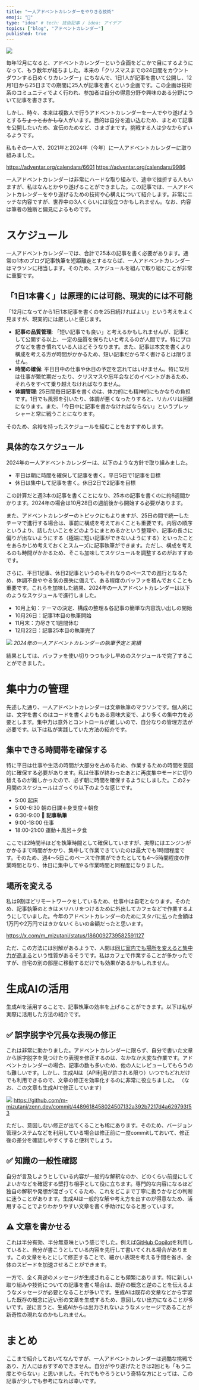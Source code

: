 ```yaml
---
title: "一人アドベントカレンダーをやりきる技術"
emoji: "🏃"
type: "idea" # tech: 技術記事 / idea: アイデア
topics: ["blog", "アドベントカレンダー"]
published: true
---
```


![](https://storage.googleapis.com/zenn-user-upload/fd4874cb26f6-20241224.jpg)

毎年12月になると、アドベントカレンダーという企画をどこかで目にするようになって、もう数年が経ちました。本来の「クリスマスまでの24日間をカウントダウンする日めくりカレンダー」にちなんで、1日1人が記事を書いて公開し、12月1日から25日までの期間に25人が記事を書くという企画です。この企画は技術系のコミュニティでよく行われ、参加者は自分の得意分野や興味のある分野について記事を書きます。

しかし、時々、本来は複数人で行うアドベントカレンダーを一人でやり遂げようとする~~ちょっとおかしな~~人がいます。目的は自分を追い込むため、まとめて記事を公開したいため、宣伝のためなど、さまざまです。挑戦する人は少なからずいるようです。

私もその一人で、2021年と2024年（今年）に一人アドベントカレンダーに取り組みました。

https://adventar.org/calendars/6601
https://adventar.org/calendars/9986

一人アドベントカレンダーは非常にハードな取り組みで、途中で挫折する人もいますが、私はなんとかやり遂げることができました。この記事では、一人アドベントカレンダーをやり遂げるための技術や心構えについて紹介します。非常にニッチな内容ですが、世界中の3人くらいには役立つかもしれません。なお、内容は筆者の独断と偏見によるものです。

# スケジュール

一人アドベントカレンダーでは、合計で25本の記事を書く必要があります。通常の1本のブログ記事執筆を短距離走とするならば、一人アドベントカレンダーはマラソンに相当します。そのため、スケジュールを組んで取り組むことが非常に重要です。

## 「1日1本書く」は原理的には可能、現実的には不可能

「12月になってから1日1本記事を書くのを25日続ければよい」という考えをよく見ますが、現実的には厳しいと感じます。

- **記事の品質管理**: 「短い記事でも良い」と考えるかもしれませんが、記事として公開する以上、一定の品質を保ちたいと考えるのが人間です。特にブログなどを書き慣れている人ほどそうなります。また、記事は本文を書くより構成を考える方が時間がかかるため、短い記事だから早く書けるとは限りません。
- **時間の確保**: 平日日中の仕事や休日の予定を忘れてはいけません。特に12月は仕事が繁忙期だったり、クリスマスや忘年会などのイベントがあるため、それらをすべて乗り越えなければなりません。
- **体調管理**: 25日間毎日記事を書くのは、体力的にも精神的にもかなりの負担です。1日でも風邪を引いたり、体調が悪くなったりすると、リカバリは困難になります。また、「今日中に記事を書かなければならない」というプレッシャーと常に戦うことになります。

そのため、余裕を持ったスケジュールを組むことをおすすめします。

## 具体的なスケジュール

2024年の一人アドベントカレンダーは、以下のような方針で取り組みました。

- 平日は朝に時間を確保して記事を書く。平日5日で1記事を目標
- 休日は集中して記事を書く。休日2日で2記事を目標

この計算だと週3本の記事を書くことになり、25本の記事を書くのに約8週間かかります。2024年の場合は10月28日の週前後から開始する必要があります。

また、アドベントカレンダーのトピックにもよりますが、25日の間で統一したテーマで進行する場合は、事前に構成を考えておくことも重要です。内容の順序というより、話したいことをどのようにまとめるかという整理や、記事の長さに偏りが出ないようにする（極端に短い記事ができないようにする）といったことをあらかじめ考えておくとスムーズに記事執筆ができます。ただし、構成を考えるのも時間がかかるため、そこも加味してスケジュールを調整するのがおすすめです。

さらに、平日1記事、休日2記事というのもそれなりのペースでの進行となるため、体調不良ややる気の喪失に備えて、ある程度のバッファを積んでおくことも重要です。これらを加味した結果、2024年の一人アドベントカレンダーは以下のようなスケジュールで進行しました。

- 10月上旬：テーマの決定、構成の整理＆各記事の簡単な内容洗い出しの開始
- 10月26日：記事1本目の執筆開始
- 11月末：力尽きて1週間休む
- 12月22日：記事25本目の執筆完了

![](https://storage.googleapis.com/zenn-user-upload/3b90b2d6e07a-20241226.png)
_2024年の一人アドベントカレンダーの執筆予定と実績_

結果としては、バッファを使い切りつつも少し早めのスケジュールで完了することができました。

# 集中力の管理

先述した通り、一人アドベントカレンダーは文章執筆のマラソンです。個人的には、文字を書くのはコードを書くよりもある意味大変で、より多くの集中力を必要とします。集中力は意外とコントロールが難しいので、自分なりの管理方法が必要です。以下は私が実践していた方法の紹介です。

## 集中できる時間帯を確保する

特に平日は仕事や生活の時間が大部分を占めるため、作業するための時間を意図的に確保する必要があります。私は仕事が終わったあとに再度集中モードに切り替えるのが難しかったので、必ず朝に時間を確保するようにしました。この2ヶ月間のスケジュールはざっくり以下のような感じです。

- 5:00 起床
- 5:00-6:30 朝の日課＋身支度＋朝食
- 6:30-9:00 📝 **記事執筆**
- 9:00-18:00 仕事
- 18:00-21:00 運動＋風呂＋夕食

ここでは2時間半ほどを執筆時間として確保していますが、実際にはエンジンがかかるまで時間がかかり、集中して作業できていたのは最大でも1時間程度です。そのため、週4〜5日このペースで作業ができたとしても4〜5時間程度の作業時間となり、休日に集中してやる作業時間と同程度になりました。

## 場所を変える

私は9割ほどリモートワークをしているため、仕事中は自宅となります。そのため、記事執筆のときはメリハリをつけるために外出してカフェなどで作業するようにしていました。今年のアドベントカレンダーのためにスタバに払った金額は1万円や2万円ではきかないくらいの金額だったと思います。

https://x.com/m_mizutani/status/1860092739582591127

ただ、この方法には別解があるようで、人間は[同じ室内でも場所を変えると集中力が高まる](https://x.com/moroQma/status/1870105029035864395)という性質があるそうです。私はカフェで作業することが多かったですが、自宅の別の部屋に移動するだけでも効果があるかもしれません。

# 生成AIの活用

生成AIを活用することで、記事執筆の効率を上げることができます。以下は私が実際に活用した方法の紹介です。

## ✅️ 誤字脱字や冗長な表現の修正

これは非常に助かりました。アドベントカレンダーに限らず、自分で書いた文章から誤字脱字を見つけたり表現を修正するのは、なかなか大変な作業です。アドベントカレンダーの場合、記事の数も多いため、他の人にレビューしてもらうのも難しいです。しかし、生成AIは（API利用が許される限り）いつでもどれだけでも利用できるので、文章の修正を効率化するのに非常に役立ちました。
（なお、この文章も生成AIで修正しています）

![](https://storage.googleapis.com/zenn-user-upload/c5dbcdb4e012-20241227.png)
https://github.com/m-mizutani/zenn.dev/commit/4489618458024507132a392b7217d4a629793f53

ただし、意図しない修正が出てくることも稀にあります。そのため、バージョン管理システムなどを利用している場合は修正前に一度commitしておいて、修正後の差分を確認しやすくすると便利でしょう。

## ✅️ 知識の一般性確認

自分が言及しようとしている内容が一般的な解釈なのか、どのくらい前提にしてよいかなどを確認する壁打ち相手として役に立ちます。専門的な内容になるほど独自の解釈や発想が混ざってくるため、これをどこまで丁寧に扱うかなどの判断に迷うことがあります。生成AIは一般的な解や考え方を出すのが得意なため、活用することでよりわかりやすい文章を書く手助けになると思っています。

## ⚠️ 文章を書かせる

これは半分有効、半分無意味という感じでした。例えば[GitHub Copilot](https://github.com/features/copilot)を利用していると、自分が書こうとしている内容を先行して書いてくれる場合があります。この文章をもとにして修正することで、細かい表現を考える手間を省き、全体のスピードを加速させることができます。

一方で、全く真逆のメッセージが生成されることも頻繁にあります。特に新しい取り組みや技術についての記事を書く場合は、既存の概念と逆のことを伝えるようなメッセージが必要となることが多いです。生成AIは既存の文章などから学習した既存の概念に近い形の文章を生成するため、意図しない出力になることが多いです。逆に言うと、生成AIからは出力されないようなメッセージであることが新奇性の現れなのかもしれません。

# まとめ

ここまで紹介しておいてなんですが、一人アドベントカレンダーは過酷な挑戦であり、万人にはおすすめできません。自分がやり遂げたときは2回とも「もう二度とやらない」と思いました。それでもやろうという奇特な方にとっては、この記事が少しでも参考になれば幸いです。